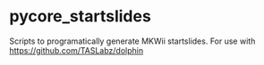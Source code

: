 # pycore_startslides
Scripts to programatically generate MKWii startslides. For use with https://github.com/TASLabz/dolphin

